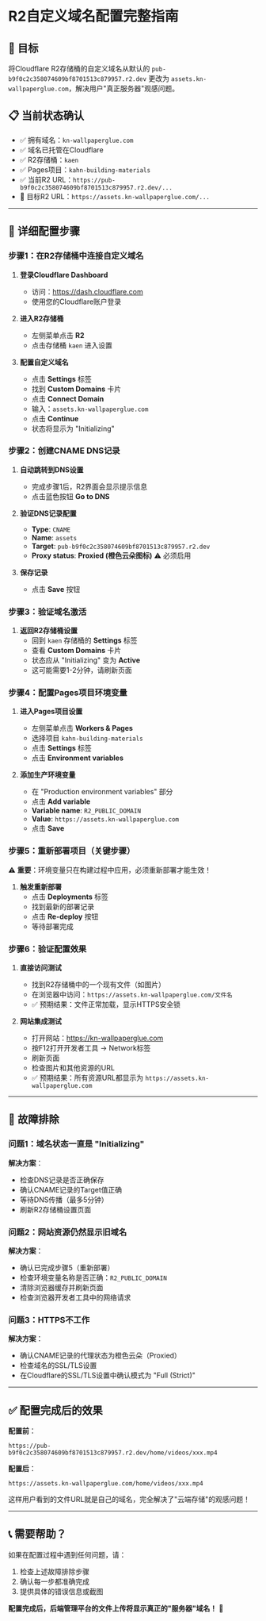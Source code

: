 # R2自定义域名配置完整指南

## 🎯 目标
将Cloudflare R2存储桶的自定义域名从默认的 `pub-b9f0c2c358074609bf8701513c879957.r2.dev` 更改为 `assets.kn-wallpaperglue.com`，解决用户"真正服务器"观感问题。

## 📋 当前状态确认
- ✅ 拥有域名：`kn-wallpaperglue.com`
- ✅ 域名已托管在Cloudflare
- ✅ R2存储桶：`kaen`
- ✅ Pages项目：`kahn-building-materials`
- ✅ 当前R2 URL：`https://pub-b9f0c2c358074609bf8701513c879957.r2.dev/...`
- 🎯 目标R2 URL：`https://assets.kn-wallpaperglue.com/...`

---

## 📝 详细配置步骤

### 步骤1：在R2存储桶中连接自定义域名

1. **登录Cloudflare Dashboard**
   - 访问：https://dash.cloudflare.com
   - 使用您的Cloudflare账户登录

2. **进入R2存储桶**
   - 左侧菜单点击 **R2**
   - 点击存储桶 `kaen` 进入设置

3. **配置自定义域名**
   - 点击 **Settings** 标签
   - 找到 **Custom Domains** 卡片
   - 点击 **Connect Domain**
   - 输入：`assets.kn-wallpaperglue.com`
   - 点击 **Continue**
   - 状态将显示为 "Initializing"

### 步骤2：创建CNAME DNS记录

1. **自动跳转到DNS设置**
   - 完成步骤1后，R2界面会显示提示信息
   - 点击蓝色按钮 **Go to DNS**

2. **验证DNS记录配置**
   - **Type**: `CNAME`
   - **Name**: `assets`
   - **Target**: `pub-b9f0c2c358074609bf8701513c879957.r2.dev`
   - **Proxy status**: **Proxied (橙色云朵图标)** ⚠️ 必须启用

3. **保存记录**
   - 点击 **Save** 按钮

### 步骤3：验证域名激活

1. **返回R2存储桶设置**
   - 回到 `kaen` 存储桶的 **Settings** 标签
   - 查看 **Custom Domains** 卡片
   - 状态应从 "Initializing" 变为 **Active**
   - 这可能需要1-2分钟，请刷新页面

### 步骤4：配置Pages项目环境变量

1. **进入Pages项目设置**
   - 左侧菜单点击 **Workers & Pages**
   - 选择项目 `kahn-building-materials`
   - 点击 **Settings** 标签
   - 点击 **Environment variables**

2. **添加生产环境变量**
   - 在 "Production environment variables" 部分
   - 点击 **Add variable**
   - **Variable name**: `R2_PUBLIC_DOMAIN`
   - **Value**: `https://assets.kn-wallpaperglue.com`
   - 点击 **Save**

### 步骤5：重新部署项目（关键步骤）

⚠️ **重要**：环境变量只在构建过程中应用，必须重新部署才能生效！

1. **触发重新部署**
   - 点击 **Deployments** 标签
   - 找到最新的部署记录
   - 点击 **Re-deploy** 按钮
   - 等待部署完成

### 步骤6：验证配置效果

1. **直接访问测试**
   - 找到R2存储桶中的一个现有文件（如图片）
   - 在浏览器中访问：`https://assets.kn-wallpaperglue.com/文件名`
   - ✅ 预期结果：文件正常加载，显示HTTPS安全锁

2. **网站集成测试**
   - 打开网站：https://kn-wallpaperglue.com
   - 按F12打开开发者工具 → Network标签
   - 刷新页面
   - 检查图片和其他资源的URL
   - ✅ 预期结果：所有资源URL都显示为 `https://assets.kn-wallpaperglue.com`

---

## 🔧 故障排除

### 问题1：域名状态一直是 "Initializing"
**解决方案**：
- 检查DNS记录是否正确保存
- 确认CNAME记录的Target值正确
- 等待DNS传播（最多5分钟）
- 刷新R2存储桶设置页面

### 问题2：网站资源仍然显示旧域名
**解决方案**：
- 确认已完成步骤5（重新部署）
- 检查环境变量名称是否正确：`R2_PUBLIC_DOMAIN`
- 清除浏览器缓存并刷新页面
- 检查浏览器开发者工具中的网络请求

### 问题3：HTTPS不工作
**解决方案**：
- 确认CNAME记录的代理状态为橙色云朵（Proxied）
- 检查域名的SSL/TLS设置
- 在Cloudflare的SSL/TLS设置中确认模式为 "Full (Strict)"

---

## ✅ 配置完成后的效果

**配置前**：
```
https://pub-b9f0c2c358074609bf8701513c879957.r2.dev/home/videos/xxx.mp4
```

**配置后**：
```
https://assets.kn-wallpaperglue.com/home/videos/xxx.mp4
```

这样用户看到的文件URL就是自己的域名，完全解决了"云端存储"的观感问题！

---

## 📞 需要帮助？

如果在配置过程中遇到任何问题，请：
1. 检查上述故障排除步骤
2. 确认每一步都准确完成
3. 提供具体的错误信息或截图

**配置完成后，后端管理平台的文件上传将显示真正的"服务器"域名！** 🎉